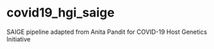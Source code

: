 # covid19_hgi_saige
SAIGE pipeline adapted from Anita Pandit for COVID-19 Host Genetics Initiative 
